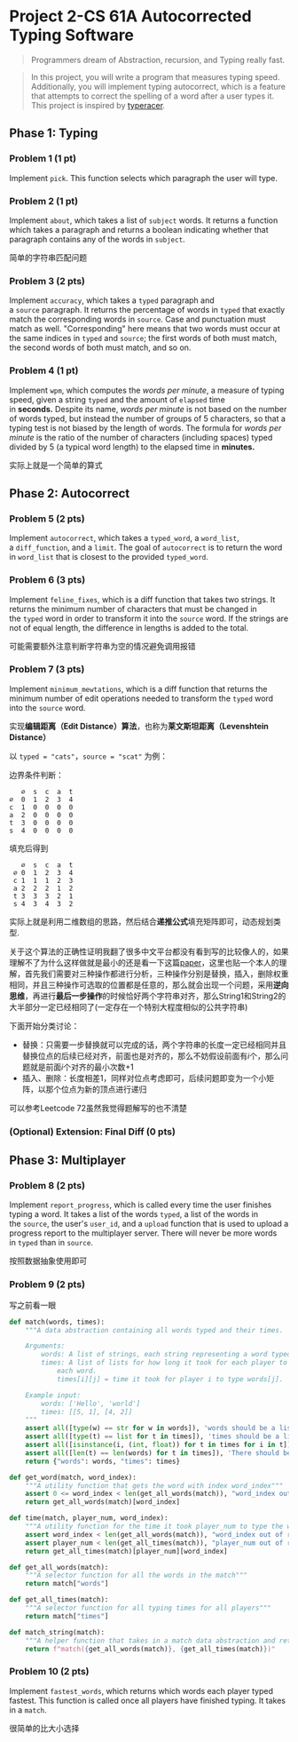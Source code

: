 # Project 2-CS 61A Autocorrected Typing Software

>Programmers dream of Abstraction, recursion, and Typing really fast.

>In this project, you will write a program that measures typing speed. Additionally, you will implement typing autocorrect, which is a feature that attempts to correct the spelling of a word after a user types it. This project is inspired by [typeracer](https://play.typeracer.com/).

## Phase 1: Typing


### Problem 1 (1 pt)

Implement `pick`. This function selects which paragraph the user will type.

### Problem 2 (1 pt)

Implement `about`, which takes a list of `subject` words. It returns a function which takes a paragraph and returns a boolean indicating whether that paragraph contains any of the words in `subject`.

简单的字符串匹配问题

### Problem 3 (2 pts)

Implement `accuracy`, which takes a `typed` paragraph and a `source` paragraph. It returns the percentage of words in `typed` that exactly match the corresponding words in `source`. Case and punctuation must match as well. "Corresponding" here means that two words must occur at the same indices in `typed` and `source`; the first words of both must match, the second words of both must match, and so on.


### Problem 4 (1 pt)

Implement `wpm`, which computes the _words per minute_, a measure of typing speed, given a string `typed` and the amount of `elapsed` time in **seconds.** Despite its name, _words per minute_ is not based on the number of words typed, but instead the number of groups of 5 characters, so that a typing test is not biased by the length of words. The formula for _words per minute_ is the ratio of the number of characters (including spaces) typed divided by 5 (a typical word length) to the elapsed time in **minutes.**

实际上就是一个简单的算式


## Phase 2: Autocorrect

### Problem 5 (2 pts)

Implement `autocorrect`, which takes a `typed_word`, a `word_list`, a `diff_function`, and a `limit`. The goal of `autocorrect` is to return the word in `word_list` that is closest to the provided `typed_word`.



### Problem 6 (3 pts)


Implement `feline_fixes`, which is a diff function that takes two strings. It returns the minimum number of characters that must be changed in the `typed` word in order to transform it into the `source` word. If the strings are not of equal length, the difference in lengths is added to the total.


可能需要额外注意判断字符串为空的情况避免调用报错

### Problem 7 (3 pts)


Implement `minimum_mewtations`, which is a diff function that returns the minimum number of edit operations needed to transform the `typed` word into the `source` word.

实现**编辑距离（Edit Distance）算法**，也称为**莱文斯坦距离（Levenshtein Distance）**

以 `typed = "cats"`，`source = "scat"` 为例：

边界条件判断：

```plaintext
   ∅  s  c  a  t
∅  0  1  2  3  4
c  1  0  0  0  0
a  2  0  0  0  0
t  3  0  0  0  0
s  4  0  0  0  0
```

填充后得到

```plaintext
   ∅  s  c  a  t
 ∅ 0  1  2  3  4
 c 1  1  1  2  3
 a 2  2  2  1  2
 t 3  3  3  2  1
 s 4  3  4  3  2
```

实际上就是利用二维数组的思路，然后结合**递推公式**填充矩阵即可，动态规划类型.


关于这个算法的正确性证明我翻了很多中文平台都没有看到写的比较像人的，如果理解不了为什么这样做就是最小的还是看一下这篇[paper](https://dl.acm.org/doi/pdf/10.1145/321796.321811)，这里也贴一个本人的理解，首先我们需要对三种操作都进行分析，三种操作分别是替换，插入，删除权重相同，并且三种操作可选取的位置都是任意的，那么就会出现一个问题，采用**逆向思维**，再进行**最后一步操作**的时候恰好两个字符串对齐，那么String1和String2的大半部分一定已经相同了(一定存在一个特别大程度相似的公共字符串)

下面开始分类讨论：

+ 替换：只需要一步替换就可以完成的话，两个字符串的长度一定已经相同并且替换位点的后续已经对齐，前面也是对齐的，那么不妨假设前面有$i$个，那么问题就是前面$i$个对齐的最小次数+1
+ 插入、删除：长度相差1，同样对位点考虑即可，后续问题即变为一个小矩阵，以那个位点为新的顶点进行递归

可以参考Leetcode 72虽然我觉得题解写的也不清楚

### (Optional) Extension: Final Diff (0 pts)




## Phase 3: Multiplayer


### Problem 8 (2 pts)

Implement `report_progress`, which is called every time the user finishes typing a word. It takes a list of the words `typed`, a list of the words in the `source`, the user's `user_id`, and a `upload` function that is used to upload a progress report to the multiplayer server. There will never be more words in `typed` than in `source`.

按照数据抽象使用即可

### Problem 9 (2 pts)

写之前看一眼

```Python
def match(words, times):
    """A data abstraction containing all words typed and their times.

    Arguments:
        words: A list of strings, each string representing a word typed.
        times: A list of lists for how long it took for each player to type
            each word.
            times[i][j] = time it took for player i to type words[j].

    Example input:
        words: ['Hello', 'world']
        times: [[5, 1], [4, 2]]
    """
    assert all([type(w) == str for w in words]), 'words should be a list of strings'
    assert all([type(t) == list for t in times]), 'times should be a list of lists'
    assert all([isinstance(i, (int, float)) for t in times for i in t]), 'times lists should contain numbers'
    assert all([len(t) == len(words) for t in times]), 'There should be one word per time.'
    return {"words": words, "times": times}

def get_word(match, word_index):
    """A utility function that gets the word with index word_index"""
    assert 0 <= word_index < len(get_all_words(match)), "word_index out of range of words"
    return get_all_words(match)[word_index]

def time(match, player_num, word_index):
    """A utility function for the time it took player_num to type the word at word_index"""
    assert word_index < len(get_all_words(match)), "word_index out of range of words"
    assert player_num < len(get_all_times(match)), "player_num out of range of players"
    return get_all_times(match)[player_num][word_index]

def get_all_words(match):
    """A selector function for all the words in the match"""
    return match["words"]

def get_all_times(match):
    """A selector function for all typing times for all players"""
    return match["times"]

def match_string(match):
    """A helper function that takes in a match data abstraction and returns a string representation of it"""
    return f"match({get_all_words(match)}, {get_all_times(match)})"
```

### Problem 10 (2 pts)


Implement `fastest_words`, which returns which words each player typed fastest. This function is called once all players have finished typing. It takes in a `match`.

很简单的比大小选择







